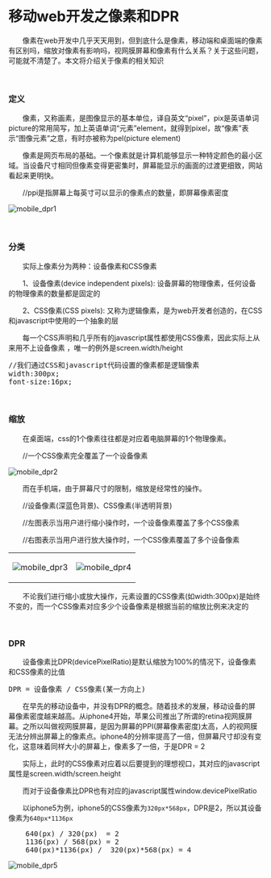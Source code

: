 # 移动web开发之像素和DPR

　　像素在web开发中几乎天天用到，但到底什么是像素，移动端和桌面端的像素有区别吗，缩放对像素有影响吗，视网膜屏幕和像素有什么关系？关于这些问题，可能就不清楚了。本文将介绍关于像素的相关知识

&nbsp;

### 定义

　　像素，又称画素，是图像显示的基本单位，译自英文&ldquo;pixel&rdquo;，pix是英语单词picture的常用简写，加上英语单词&ldquo;元素&rdquo;element，就得到pixel，故&ldquo;像素&rdquo;表示&ldquo;图像元素&rdquo;之意，有时亦被称为pel(picture element)

　　像素是网页布局的基础。一个像素就是计算机能够显示一种特定颜色的最小区域。当设备尺寸相同但像素变得更密集时，屏幕能显示的画面的过渡更细致，网站看起来更明快。

 　　//ppi是指屏幕上每英寸可以显示的像素点的数量，即屏幕像素密度

![mobile_dpr1](https://pic.xiaohuochai.site/blog/mobile_dpr1.jpg)

&nbsp;

### 分类

　　实际上像素分为两种：设备像素和CSS像素

　　1、设备像素(device independent pixels): 设备屏幕的物理像素，任何设备的物理像素的数量都是固定的

　　2、CSS像素(CSS pixels):&nbsp;又称为逻辑像素，是为web开发者创造的，在CSS和javascript中使用的一个抽象的层

　　每一个CSS声明和几乎所有的javascript属性都使用CSS像素，因此实际上从来用不上设备像素 ，唯一的例外是screen.width/height

<div class="cnblogs_code">
<pre>//我们通过CSS和javascript代码设置的像素都是逻辑像素
width:300px;
font-size:16px;</pre>
</div>

&nbsp;

### 缩放

　　在桌面端，css的1个像素往往都是对应着电脑屏幕的1个物理像素。

　　//一个CSS像素完全覆盖了一个设备像素　

![mobile_dpr2](https://pic.xiaohuochai.site/blog/mobile_dpr2.gif)

　　而在手机端，由于屏幕尺寸的限制，缩放是经常性的操作。

　　//设备像素(深蓝色背景)、CSS像素(半透明背景)

　　//左图表示当用户进行缩小操作时，一个设备像素覆盖了多个CSS像素

　　//右图表示当用户进行放大操作时，一个CSS像素覆盖了多个设备像素

<table border="0">
<tbody>
<tr>
<td>

![mobile_dpr3](https://pic.xiaohuochai.site/blog/mobile_dpr3.gif)

</td>
<td>

![mobile_dpr4](https://pic.xiaohuochai.site/blog/mobile_dpr4.gif)

</td>

</tr>

</tbody>

</table>

　　不论我们进行缩小或放大操作，元素设置的CSS像素(如width:300px)是始终不变的，而一个CSS像素对应多少个设备像素是根据当前的缩放比例来决定的

&nbsp;

### DPR

　　设备像素比DPR(devicePixelRatio)是默认缩放为100%的情况下，设备像素和CSS像素的比值

<div class="cnblogs_code">
<pre>DPR = 设备像素 / CSS像素(某一方向上)</pre>
</div>

　　在早先的移动设备中，并没有DPR的概念。随着技术的发展，移动设备的屏幕像素密度越来越高。从iphone4开始，苹果公司推出了所谓的retina视网膜屏幕。之所以叫做视网膜屏幕，是因为屏幕的PPI(屏幕像素密度)太高，人的视网膜无法分辨出屏幕上的像素点。iphone4的分辨率提高了一倍，但屏幕尺寸却没有变化，这意味着同样大小的屏幕上，像素多了一倍，于是DPR = 2

　　实际上，此时的CSS像素对应着以后要提到的理想视口，其对应的javascript属性是screen.width/screen.height

　　而对于设备像素比DPR也有对应的javascript属性window.devicePixelRatio

　　以iphone5为例，iphone5的CSS像素为`320px*568px`，DPR是2，所以其设备像素为`640px*1136px`

<div class="cnblogs_code">
<pre>    640(px) / 320(px)  = 2
    1136(px) / 568(px) = 2
    640(px)*1136(px) /  320(px)*568(px) = 4</pre>
</div>

![mobile_dpr5](https://pic.xiaohuochai.site/blog/mobile_dpr5.gif)